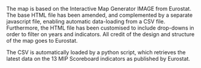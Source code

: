 The map is based on the Interactive Map Generator IMAGE from Eurostat. The base HTML file has been amended, and complemented by a separate javascript file, 
enabling automatic data-loading from a CSV file. Furthermore, the HTML file has been customised to include drop-downs in order to filter on years and indicators. All credit
of the design and structure of the map goes to Eurostat.

The CSV is automatically loaded by a python script, which retrieves the latest data on the 13 MIP Scoreboard indicators as published by Eurostat.
